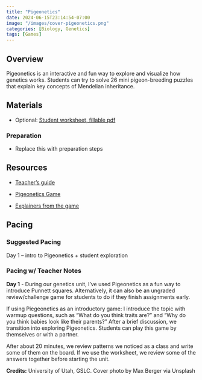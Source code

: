```yaml
---
title: "Pigeonetics"
date: 2024-06-15T23:14:54-07:00
image: "/images/cover-pigeonetics.png"
categories: [Biology, Genetics]
tags: [Games]
---
```


## Overview

Pigeonetics is an interactive and fun way to explore and visualize how genetics works. Students can try to solve 26 mini pigeon-breeding puzzles that explain key concepts of  Mendelian inheritance.

## Materials

- Optional: [Student worksheet, fillable pdf](https://teach.genetics.utah.edu/content/pigeons/Pigeon-Genetics-Worksheet_interactive.pdf/)

### Preparation

- Replace this with preparation steps

## Resources

- [Teacher’s guide](https://teach.genetics.utah.edu/content/pigeons/PigeoneticsGameTeacherGuide.pdf)

- [Pigeonetics Game](https://learn.genetics.utah.edu/content/pigeons/pigeonetics/)

- [Explainers from the game](https://learn.genetics.utah.edu/content/pigeons/)

## Pacing

### Suggested Pacing

Day 1 – intro to Pigeonetics + student exploration

### Pacing w/ Teacher Notes

**Day 1** - During our genetics unit, I’ve used Pigeonetics as a fun way to introduce Punnett squares. Alternatively, it can also be an ungraded review/challenge game for students to do if they finish assignments early.

If using Piegeonetics as an introductory game: I introduce the topic with warmup questions, such as “What do you think traits are?” and “Why do you think babies look like their parents?” After a brief discussion, we transition into exploring Pigeonetics. Students can play this game by themselves or with a partner.

After about 20 minutes, we review patterns we noticed as a class and write some of them on the board. If we use the worksheet, we review some of the answers together before starting the unit.

**Credits:** University of Utah, GSLC. Cover photo by Max Berger via Unsplash
